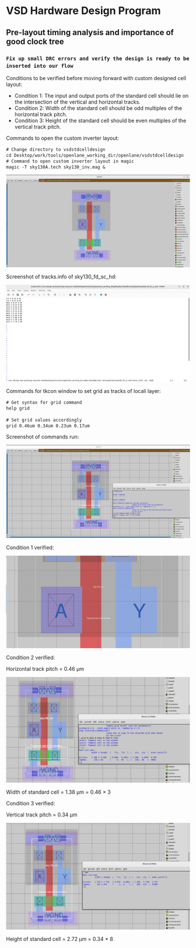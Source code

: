 # VSD Hardware Design Program

## Pre-layout timing analysis and importance of good clock tree

### `Fix up small DRC errors and verify the design is ready to be inserted into our flow`

Conditions to be verified before moving forward with custom designed cell layout:

- Condition 1: The input and output ports of the standard cell should lie on the intersection of the vertical and horizontal tracks.
- Condition 2: Width of the standard cell should be odd multiples of the horizontal track pitch.
- Condition 3: Height of the standard cell should be even multiples of the vertical track pitch.
  
Commands to open the custom inverter layout:

```shell
# Change directory to vsdstdcelldesign
cd Desktop/work/tools/openlane_working_dir/openlane/vsdstdcelldesign
# Command to open custom inverter layout in magic
magic -T sky130A.tech sky130_inv.mag &
```

![Alt_Text](Images/1.jpg)

Screenshot of tracks.info of sky130_fd_sc_hd:

![Alt_Text](Images/2.jpg)

Commands for tkcon window to set grid as tracks of locali layer:

```shell
# Get syntax for grid command
help grid

# Set grid values accordingly
grid 0.46um 0.34um 0.23um 0.17um
```

Screenshot of commands run:

![Alt_Text](Images/3.jpg)

Condition 1 verified:

![Alt_Text](Images/4.jpg)

Condition 2 verified:

Horizontal track pitch = 0.46 µm

![Alt_Text](Images/5.jpg)

Width of standard cell = 1.38 µm = 0.46 × 3

Condition 3 verified:

Vertical track pitch = 0.34 µm

![Alt_Text](Images/6.jpg)

Height of standard cell = 2.72 µm = 0.34 × 8
